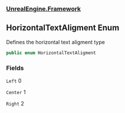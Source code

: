 ### [UnrealEngine.Framework](./UnrealEngine-Framework.md 'UnrealEngine.Framework')
## HorizontalTextAligment Enum
Defines the horizontal text aligment type  
```csharp
public enum HorizontalTextAligment
```
### Fields
<a name='HorizontalTextAligment-Left'></a>
`Left` 0  
  
  
<a name='HorizontalTextAligment-Center'></a>
`Center` 1  
  
  
<a name='HorizontalTextAligment-Right'></a>
`Right` 2  
  
  
